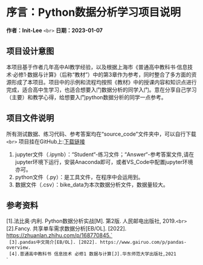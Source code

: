 # 序言：Python数据分析学习项目说明

**作者：Init-Lee** `<br>`
**日期：2023-01-07**

## 项目设计意图

本项目基于作者几年高中AI教学经验，以及根据上海市《普通高中教科书·信息技术·必修1·数据与计算》（后称“教材”）中的第3章作为参考，同时整合了多方面的资源形成了本项目。项目中的示例和流程均按照《教材》中的授课内容和知识点进行完成，适合高中生学习，也适合想要入门数据分析的同学入门。意在分享自己学习（主要）和教学心得，给想要入门python数据分析的同学一点参考。

## 项目文件说明

所有测试数据、练习代码、参考答案均在“source_code”文件夹中，可以自行下载`<br>`
项目挂在GitHub上:[下载链接](https://github.com/Init-Lee/Python_Data_Analytics)

1. jupyter文件（.ipynb）：“Student“-练习文件；“Answer“-参考答案文件,请在jupyter环境下运行，安装Anaconda即可，或者VS_Code中配置jupyter环境亦可。
2. python文件（.py）：是工具文件，在程序中会运用到。
3. 数据文件（.csv）：bike_data为本次数据分析文件，数据量较大。

## 参考资料

[1].法比奥·内利. Python数据分析实战[M]. 第2版. 人民邮电出版社, 2019.`<br>`
[2].Fancy. 共享单车需求数据分析[EB/OL]. [2022]. https://zhuanlan.zhihu.com/p/168770845.`<br>`
[3].pandas中文简介[EB/OL]. [2022]. https://www.gairuo.com/p/pandas-overview.`<br>`
[4].普通高中教科书 信息技术 必修1 数据与计算[J].华东师范大学出版社,2021`<br>`
